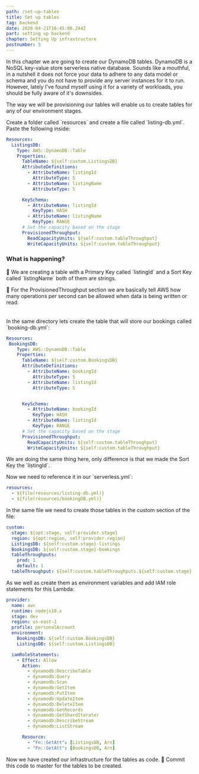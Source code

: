 ```yaml
---
path: /set-up-tables
title: Set up tables
tag: backend
date: 2020-04-21T16:45:08.244Z
part: setting up backend
chapter: Setting Up infrastructure
postnumber: 5
---
```


In this chapter we are going to create our DynamoDB tables. DynamoDB is a NoSQL key-value store serverless native database. Sounds like a mouthful, in a nutshell it does not force your data to adhere to any data model or schema and you do not have to provide any server instances for it to run. However, lately I've found myself using it for a variety of workloads, you should be fully aware of it's downsides.

The way we will be provisioning our tables will enable us to create tables for any of our environment stages.

Create a folder called \`resources\` and create a file called \`listing-db.yml\`. Paste the following inside:

```YAML
Resources:
  ListingsDB:
    Type: AWS::DynamoDB::Table
    Properties:
      TableName: ${self:custom.ListingsDB}
      AttributeDefinitions:
        - AttributeName: listingId
          AttributeType: S
        - AttributeName: listingName
          AttributeType: S

      KeySchema:
        - AttributeName: listingId
          KeyType: HASH
        - AttributeName: listingName
          KeyType: RANGE
      # Set the capacity based on the stage
      ProvisionedThroughput:
        ReadCapacityUnits: ${self:custom.tableThroughput}
        WriteCapacityUnits: ${self:custom.tableThroughput}

```

### What is happening?

🎩 We are creating a table with a Primary Key called \`listingId\` and a Sort Key called \`listingName\` both of them are strings.

🎩 For the ProvisionedThroughput section we are basically tell AWS how many operations per second can be allowed when data is being written or read. \
\
\
In the same directory lets create the table that will store our bookings called \`booking-db.yml\`:

```YAML
Resources:
 BookingsDB:
    Type: AWS::DynamoDB::Table
    Properties:
      TableName: ${self:custom.BookingsDB}
      AttributeDefinitions:
        - AttributeName: bookingId
          AttributeType: S
        - AttributeName: listingId
          AttributeType: S


      KeySchema:
        - AttributeName: bookingId
          KeyType: HASH
        - AttributeName: listingId
          KeyType: RANGE
      # Set the capacity based on the stage
      ProvisionedThroughput:
        ReadCapacityUnits: ${self:custom.tableThroughput}
        WriteCapacityUnits: ${self:custom.tableThroughput}
```

We are doing the same thing here, only difference is that we made the Sort Key the \`listingId\`.

Now we need to reference it in our \`serverless.yml\`:

```YAML
resources:
  - ${file(resources/listing-db.yml)}
  - ${file(resources/bookingDB.yml)}
```

In the same file we need to create those tables in the custom section of the file:

```YAML
custom:
  stage: ${opt:stage, self:provider.stage}
  region: ${opt:region, self:provider.region}
  ListingsDB: ${self:custom.stage}-listings
  BookingsDB: ${self:custom.stage}-bookings
  tableThroughputs:
    prod: 1
    default: 1
  tableThroughput: ${self:custom.tableThroughputs.${self:custom.stage}, self:custom.tableThroughputs.default}
```

As we well as create them as environment variables and add IAM role statements for this Lambda:

```YAML
provider:
  name: aws
  runtime: nodejs10.x
  stage: dev
  region: us-east-1
  profile: personalAccount
  environment:
    BookingsDB: ${self:custom.BookingsDB}
    ListingsDB: ${self:custom.ListingsDB}

  iamRoleStatements:
    - Effect: Allow
      Action:
        - dynamodb:DescribeTable
        - dynamodb:Query
        - dynamodb:Scan
        - dynamodb:GetItem
        - dynamodb:PutItem
        - dynamodb:UpdateItem
        - dynamodb:DeleteItem
        - dynamodb:GetRecords
        - dynamodb:GetShardIterator
        - dynamodb:DescribeStream
        - dynamodb:ListStream

      Resource:
        - "Fn::GetAtt": [ListingsDB, Arn]
        - "Fn::GetAtt": [BookingsDB, Arn]
```

Now we have created our infrastructure for the tables as code. 🗽 Commit this code to master for the tables to be created.

